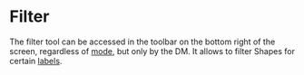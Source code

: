# Filter

The filter tool can be accessed in the toolbar on the bottom right of the screen, regardless of [mode](/docs/tools-overview/#tools-and-modes), but only by the DM.
It allows to filter Shapes for certain [labels](/docs/dm/assets/#extra).

